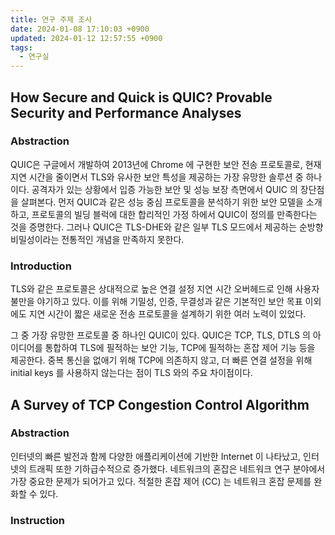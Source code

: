 ```yaml
---
title: 연구 주제 조사
date: 2024-01-08 17:10:03 +0900
updated: 2024-01-12 12:57:55 +0900
tags:
  - 연구실
---
```


## How Secure and Quick is QUIC? Provable Security and Performance Analyses

### Abstraction

QUIC은 구글에서 개발하여 2013년에 Chrome 에 구현한 보안 전송 프로토콜로, 현재 지연 시간을 줄이면서 TLS와 유사한 보안 특성을 제공하는 가장 유망한 솔루션 중 하나이다. 공격자가 있는 상황에서 입증 가능한 보안 및 성능 보장 측면에서 QUIC 의 장단점을 살펴본다. 먼저 QUIC과 같은 성능 중심 프로토콜을 분석하기 위한 보안 모델을 소개하고, 프로토콜의 빌딩 블럭에 대한 합리적인 가정 하에서 QUIC이 정의를 만족한다는 것을 증명한다. 그러나 QUIC은 TLS-DHE와 같은 일부 TLS 모드에서 제공하는 순방향 비밀성이라는 전통적인 개념을 만족하지 못한다. 

### Introduction

TLS와 같은 프로토콜은 상대적으로 높은 연결 설정 지연 시간 오버헤드로 인해 사용자 불만을 야기하고 있다. 이를 위해 기밀성, 인증, 무결성과 같은 기본적인 보안 목표 이외에도 지연 시간이 짧은 새로운 전송 프로토콜을 설계하기 위한 여러 노력이 있었다. 

그 중 가장 유망한 프로토콜 중 하나인 QUIC이 있다. QUIC은 TCP, TLS, DTLS 의 아이디어를 통합하여 TLS에 필적하는 보안 기능, TCP에 필적하는 혼잡 제어 기능 등을 제공한다. 중복 통신을 없애기 위해 TCP에 의존하지 않고, 더 빠른 연결 설정을 위해 initial keys 를 사용하지 않는다는 점이 TLS 와의 주요 차이점이다. 

## A Survey of TCP Congestion Control Algorithm

### Abstraction

인터넷의 빠른 발전과 함께 다양한 애플리케이션에 기반한 Internet 이 나타났고, 인터넷의 트래픽 또한 기하급수적으로 증가했다. 네트워크의 혼잡은 네트워크 연구 분야에서 가장 중요한 문제가 되어가고 있다. 적절한 혼잡 제어 (CC) 는 네트워크 혼잡 문제를 완화할 수 있다. 

### Instruction

